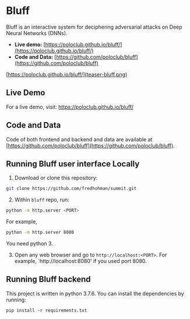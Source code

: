 # Bluff

Bluff is an interactive system for deciphering adversarial attacks on Deep Neural Networks (DNNs). 

- **Live demo:** [https://poloclub.github.io/bluff/](https://poloclub.github.io/bluff/)
- **Code and Data:** [https://github.com/poloclub/bluff](https://github.com/poloclub/bluff)

[https://poloclub.github.io/bluff/](teaser-bluff.png)

## Live Demo
For a live demo, visit: https://poloclub.github.io/bluff/

## Code and Data
Code of both frontend and backend and data are available at [https://github.com/poloclub/bluff](https://github.com/poloclub/bluff).

## Running Bluff user interface Locally
1. Download or clone this repository:

```bash
git clone https://github.com/fredhohman/summit.git
```

2. Within `bluff` repo, run:
  ```bash
  python -m http.server <PORT>
  ```
  For example,
  ```bash
  python -m http.server 8080
  ```
  You need python 3.
  
3. Open any web browser and go to `http://localhost:<PORT>`. For example, `http://localhost:8080' if you used port 8080.

## Running Bluff backend
This project is written in python 3.7.6. You can install the dependencies by running:
```
pip install -r requirements.txt
```

